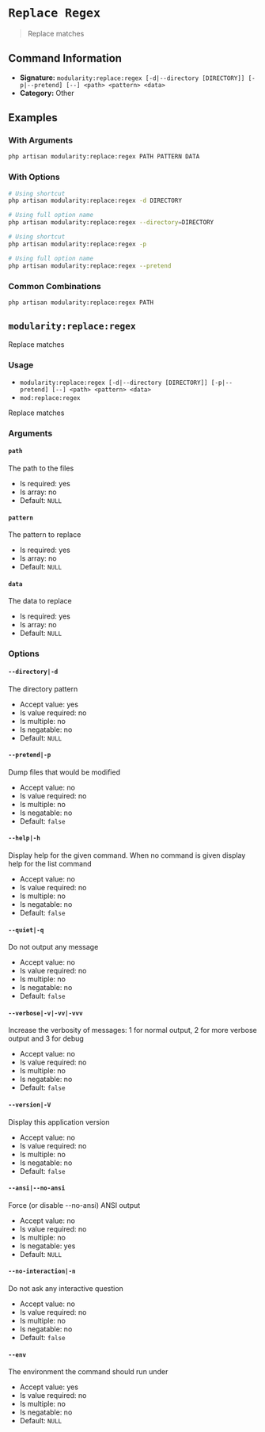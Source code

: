 # `Replace Regex`

> Replace matches

## Command Information

- **Signature:** `modularity:replace:regex [-d|--directory [DIRECTORY]] [-p|--pretend] [--] <path> <pattern> <data>`
- **Category:** Other


## Examples

### With Arguments

```bash
php artisan modularity:replace:regex PATH PATTERN DATA
```

### With Options

```bash
# Using shortcut
php artisan modularity:replace:regex -d DIRECTORY

# Using full option name
php artisan modularity:replace:regex --directory=DIRECTORY
```

```bash
# Using shortcut
php artisan modularity:replace:regex -p

# Using full option name
php artisan modularity:replace:regex --pretend
```

### Common Combinations

```bash
php artisan modularity:replace:regex PATH
```

`modularity:replace:regex`
--------------------------

Replace matches

### Usage

* `modularity:replace:regex [-d|--directory [DIRECTORY]] [-p|--pretend] [--] <path> <pattern> <data>`
* `mod:replace:regex`

Replace matches

### Arguments

#### `path`

The path to the files

* Is required: yes
* Is array: no
* Default: `NULL`

#### `pattern`

The pattern to replace

* Is required: yes
* Is array: no
* Default: `NULL`

#### `data`

The data to replace

* Is required: yes
* Is array: no
* Default: `NULL`

### Options

#### `--directory|-d`

The directory pattern

* Accept value: yes
* Is value required: no
* Is multiple: no
* Is negatable: no
* Default: `NULL`

#### `--pretend|-p`

Dump files that would be modified

* Accept value: no
* Is value required: no
* Is multiple: no
* Is negatable: no
* Default: `false`

#### `--help|-h`

Display help for the given command. When no command is given display help for the list command

* Accept value: no
* Is value required: no
* Is multiple: no
* Is negatable: no
* Default: `false`

#### `--quiet|-q`

Do not output any message

* Accept value: no
* Is value required: no
* Is multiple: no
* Is negatable: no
* Default: `false`

#### `--verbose|-v|-vv|-vvv`

Increase the verbosity of messages: 1 for normal output, 2 for more verbose output and 3 for debug

* Accept value: no
* Is value required: no
* Is multiple: no
* Is negatable: no
* Default: `false`

#### `--version|-V`

Display this application version

* Accept value: no
* Is value required: no
* Is multiple: no
* Is negatable: no
* Default: `false`

#### `--ansi|--no-ansi`

Force (or disable --no-ansi) ANSI output

* Accept value: no
* Is value required: no
* Is multiple: no
* Is negatable: yes
* Default: `NULL`

#### `--no-interaction|-n`

Do not ask any interactive question

* Accept value: no
* Is value required: no
* Is multiple: no
* Is negatable: no
* Default: `false`

#### `--env`

The environment the command should run under

* Accept value: yes
* Is value required: no
* Is multiple: no
* Is negatable: no
* Default: `NULL`